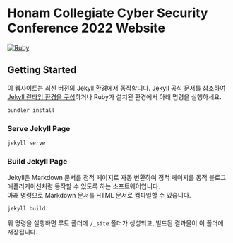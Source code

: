 # Honam Collegiate Cyber Security Conference 2022 Website
[![Ruby](https://img.shields.io/badge/Ruby->=2.7.5-CC342D?logo=ruby&logoColor=white)]()

## Getting Started
이 웹사이트는 최신 버전의 Jekyll 환경에서 동작합니다. [Jekyll 공식 문서를 참조하여 Jekyll 런타임 환경을 구성](https://jekyllrb.com/docs/)하거나 Ruby가 설치된 환경에서 아래 명령을 실행하세요.

```sh
bundler install
```

### Serve Jekyll Page
```sh
jekyll serve
```

### Build Jekyll Page
Jekyll은 Markdown 문서를 정적 페이지로 자동 변환하여 정적 페이지를 동적 블로그 애플리케이션처럼 동작할 수 있도록 하는 소프트웨어입니다.  
아래 명령으로 Markdown 문서를 HTML 문서로 컴파일할 수 있습니다.

```sh
jekyll build
```

위 명령을 실행하면 루트 폴더에 `/_site` 폴더가 생성되고, 빌드된 결과물이 이 폴더에 저장됩니다.  
